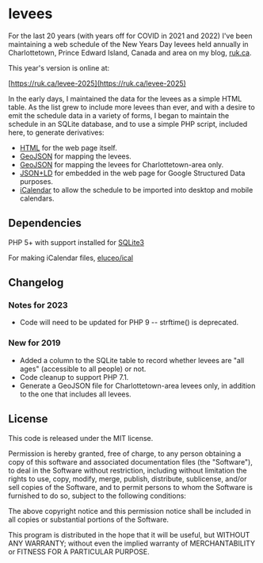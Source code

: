 # levees

For the last 20 years (with years off for COVID in 2021 and 2022) I've been maintaining a web schedule of the New Years Day levees held annually in Charlottetown, Prince Edward Island, Canada and area on my blog, [ruk.ca](https://ruk.ca).

This year's version is online at:

[https://ruk.ca/levee-2025](https://ruk.ca/levee-2025)

In the early days, I maintained the data for the levees as a simple HTML table. As the list grew to include more levees than ever, and with a desire to emit the schedule data in a variety of forms, I began to maintain the schedule in an SQLite database, and to use a simple PHP script, included here, to generate derivatives:

* [HTML](result/levees.html) for the web page itself.
* [GeoJSON](result/levees.geojson) for mapping the levees.
* [GeoJSON](result/levees-charlottetown.geojson) for mapping the levees for Charlottetown-area only.
* [JSON+LD](result/levees.json) for embedded in the web page for Google Structured Data purposes.
* [iCalendar](result/levees.ics) to allow the schedule to be imported into desktop and mobile calendars.

## Dependencies

PHP 5+ with support installed for [SQLite3](http://ca.php.net/manual/en/book.sqlite3.php)

For making iCalendar files, [eluceo/ical](https://github.com/markuspoerschke/iCal)

## Changelog

### Notes for 2023
* Code will need to be updated for PHP 9 -- strftime() is deprecated.
### New for 2019
* Added a column to the SQLite table to record whether levees are "all ages" (accessible to all people) or not.
* Code cleanup to support PHP 7.1.
* Generate a GeoJSON file for Charlottetown-area levees only, in addition to the one that includes all levees.

## License

This code is released under the MIT license.

Permission is hereby granted, free of charge, to any person obtaining a copy of this software and associated documentation files (the "Software"), to deal in the Software without restriction, including without limitation the rights to use, copy, modify, merge, publish, distribute, sublicense, and/or sell copies of the Software, and to permit persons to whom the Software is furnished to do so, subject to the following conditions:

The above copyright notice and this permission notice shall be included in all copies or substantial portions of the Software.

This program is distributed in the hope that it will be useful, but WITHOUT ANY WARRANTY; without even the implied warranty of MERCHANTABILITY or FITNESS FOR A PARTICULAR PURPOSE.
